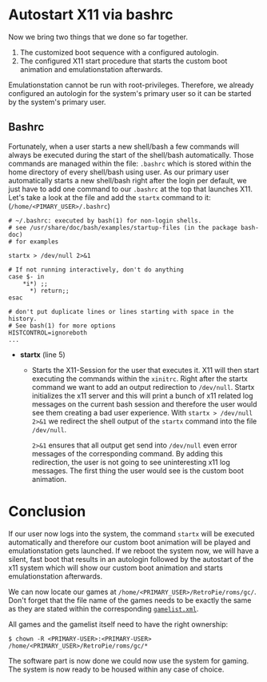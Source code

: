 # Autostart X11 via bashrc
Now we bring two things that we done so far together.
1. The customized boot sequence with a configured autologin.
2. The configured X11 start procedure that starts the custom boot animation and emulationstation afterwards.

Emulationstation cannot be run with root-privileges. Therefore, we already configured an autologin for the system's primary user so it can be started by the system's primary user. 

## Bashrc
Fortunately, when a user starts a new shell/bash a few commands will always be executed during the start of the shell/bash automatically. Those commands are managed within the file: `.bashrc` which is stored within the home directory of every shell/bash using user.
As our primary user automatically starts a new shell/bash right after the login per default, we just have to add one command to our `.bashrc` at the top that launches X11. Let's take a look at the file and add the `startx` command to it: (`/home/<PIMARY_USER>/.bashrc`)
```
# ~/.bashrc: executed by bash(1) for non-login shells.
# see /usr/share/doc/bash/examples/startup-files (in the package bash-doc)
# for examples

startx > /dev/null 2>&1

# If not running interactively, don't do anything
case $- in
    *i*) ;;
      *) return;;
esac

# don't put duplicate lines or lines starting with space in the history.
# See bash(1) for more options
HISTCONTROL=ignoreboth
...
```
- **startx** (line 5)
    - Starts the X11-Session for the user that executes it. X11 will then start executing the commands within the `xinitrc`. 
    Right after the startx command we want to add an output redirection to `/dev/null`. Startx initializes the x11 server and this will print a bunch of x11 related log messages on the current bash session and therefore the user would see them creating a bad user experience. With `startx > /dev/null 2>&1` we redirect the shell output of the `startx` command into the file `/dev/null`.
    
        `2>&1` ensures that all output get send into `/dev/null` even error messages of the corresponding command. By adding this redirection, the user is not going to see uninteresting x11 log messages. The first thing the user would see is the custom boot animation.

# Conclusion
If our user now logs into the system, the command `startx` will be executed automatically and therefore our custom boot animation will be played and emulationstation gets launched. If we reboot the system now, we will have a silent, fast boot that results in an autologin followed by the autostart of the x11 system which will show our custom boot animation and starts emulationstation afterwards. 

We can now locate our games at `/home/<PRIMARY_USER>/RetroPie/roms/gc/`. Don't forget that the file name of the games needs to be exactly the same as they are stated within the corresponding [`gamelist.xml`](../1.2%20-%20Software%20Installation%20and%20Configuration/1.2.5%20-%20Game%20Box%20Cover%20Arts.md). 

All games and the gamelist itself need to have the right ownership:
```
$ chown -R <PRIMARY-USER>:<PRIMARY-USER> /home/<PRIMARY_USER>/RetroPie/roms/gc/*
```

The software part is now done we could now use the system for gaming. The system is now ready to be housed within any case of choice.

